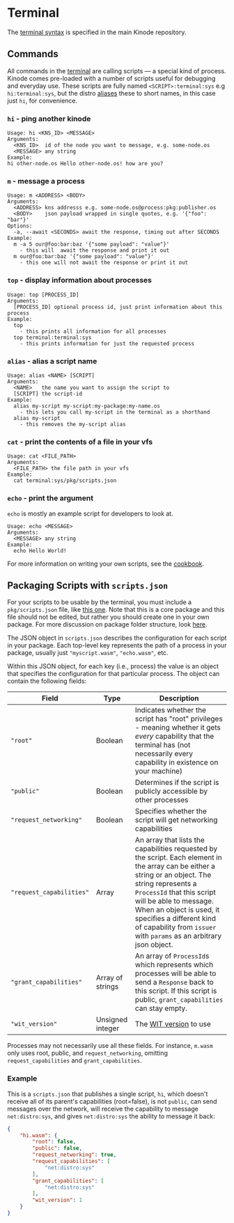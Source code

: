 # Terminal

The [terminal syntax](https://github.com/kinode-dao/kinode?tab=readme-ov-file#terminal-syntax) is specified in the main Kinode repository.

## Commands

All commands in the [terminal](https://github.com/kinode-dao/kinode/tree/main/kinode/packages/terminal) are calling scripts — a special kind of process.
Kinode comes pre-loaded with a number of scripts useful for debugging and everyday use.
These scripts are fully named `<SCRIPT>:terminal:sys` e.g `hi:terminal:sys`, but the distro [aliases](#alias---alias-a-script-name) these to short names, in this case just `hi`, for convenience.

### `hi` - ping another kinode

```
Usage: hi <KNS_ID> <MESSAGE>
Arguments:
  <KNS_ID>  id of the node you want to message, e.g. some-node.os
  <MESSAGE> any string
Example:
hi other-node.os Hello other-node.os! how are you?
```

### `m` - message a process

```
Usage: m <ADDRESS> <BODY>
Arguments:
  <ADDRESS> kns addresss e.g. some-node.os@process:pkg:publisher.os
  <BODY>    json payload wrapped in single quotes, e.g. '{"foo": "bar"}'
Options:
  -a, --await <SECONDS> await the response, timing out after SECONDS
Example:
  m -a 5 our@foo:bar:baz '{"some payload": "value"}'
    - this will  await the response and print it out
  m our@foo:bar:baz '{"some payload": "value"}'
    - this one will not await the response or print it out
```

### `top` - display information about processes

```
Usage: top [PROCESS_ID]
Arguments:
  [PROCESS_ID] optional process id, just print information about this process
Example:
  top
    - this prints all information for all processes
  top terminal:terminal:sys
    - this prints information for just the requested process
```

### `alias` - alias a script name

```
Usage: alias <NAME> [SCRIPT]
Arguments:
  <NAME>   the name you want to assign the script to
  [SCRIPT] the script-id
Example:
  alias my-script my-script:my-package:my-name.os
    - this lets you call my-script in the terminal as a shorthand
  alias my-script
    - this removes the my-script alias
```

### `cat` - print the contents of a file in your vfs

```
Usage: cat <FILE_PATH>
Arguments:
  <FILE_PATH> the file path in your vfs
Example:
  cat terminal:sys/pkg/scripts.json
```

### `echo` - print the argument

`echo` is mostly an example script for developers to look at.

```
Usage: echo <MESSAGE>
Arguments:
  <MESSAGE> any string
Example:
  echo Hello World!
```

For more information on writing your own scripts, see the [cookbook](../cookbook/writing_scripts.md).

## Packaging Scripts with `scripts.json`

For your scripts to be usable by the terminal, you must include a `pkg/scripts.json` file, like [this one](https://github.com/kinode-dao/kinode/blob/main/kinode/packages/terminal/pkg/scripts.json).
Note that this is a core package and this file should not be edited, but rather you should create one in your own package.
For more discussion on package folder structure, look [here](../my_first_app/chapter_1.md#exploring-the-package).

The JSON object in `scripts.json` describes the configuration for each script in your package.
Each top-level key represents the path of a process in your package, usually just `"myscript.wasm"`, `"echo.wasm"`, etc.

Within this JSON object, for each key (i.e., process) the value is an object that specifies the configuration for that particular process.
The object can contain the following fields:

Field                    | Type             | Description
------------------------ | ---------------- | -----------
`"root"`                 | Boolean          | Indicates whether the script has "root" privileges - meaning whether it gets _every_ capability that the terminal has (not necessarily every capability in existence on your machine)
`"public"`               | Boolean          | Determines if the script is publicly accessible by other processes
`"request_networking"`   | Boolean          | Specifies whether the script will get networking capabilities
`"request_capabilities"` | Array            | An array that lists the capabilities requested by the script. Each element in the array can be either a string or an object. The string represents a `ProcessId` that this script will be able to message. When an object is used, it specifies a different kind of capability from `issuer` with `params` as an arbitrary json object.
`"grant_capabilities"`   | Array of strings | An array of `ProcessId`s which represents which processes will be able to send a `Response` back to this script. If this script is public, `grant_capabilities` can stay empty.
`"wit_version"`          | Unsigned integer | The [WIT version](../my_first_app/chapter_1.html?highlight=wit_version#metadatajson) to use

Processes may not necessarily use all these fields.
For instance, `m.wasm` only uses root, public, and `request_networking`, omitting `request_capabilities` and `grant_capabilities`.

### Example

This is a `scripts.json` that publishes a single script, `hi`, which doesn't receive all of its parent's capabilities (root=false), is not `public`, can send messages over the network, will receive the capability to message `net:distro:sys`, and gives `net:distro:sys` the ability to message it back:

```json
{
    "hi.wasm": {
        "root": false,
        "public": false,
        "request_networking": true,
        "request_capabilities": [
            "net:distro:sys"
        ],
        "grant_capabilities": [
            "net:distro:sys"
        ],
        "wit_version": 1
    }
}
```
